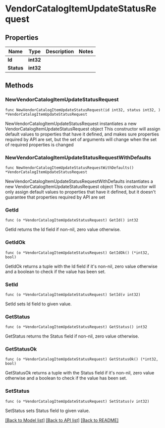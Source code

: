 # VendorCatalogItemUpdateStatusRequest

## Properties

Name | Type | Description | Notes
------------ | ------------- | ------------- | -------------
**Id** | **int32** |  | 
**Status** | **int32** |  | 

## Methods

### NewVendorCatalogItemUpdateStatusRequest

`func NewVendorCatalogItemUpdateStatusRequest(id int32, status int32, ) *VendorCatalogItemUpdateStatusRequest`

NewVendorCatalogItemUpdateStatusRequest instantiates a new VendorCatalogItemUpdateStatusRequest object
This constructor will assign default values to properties that have it defined,
and makes sure properties required by API are set, but the set of arguments
will change when the set of required properties is changed

### NewVendorCatalogItemUpdateStatusRequestWithDefaults

`func NewVendorCatalogItemUpdateStatusRequestWithDefaults() *VendorCatalogItemUpdateStatusRequest`

NewVendorCatalogItemUpdateStatusRequestWithDefaults instantiates a new VendorCatalogItemUpdateStatusRequest object
This constructor will only assign default values to properties that have it defined,
but it doesn't guarantee that properties required by API are set

### GetId

`func (o *VendorCatalogItemUpdateStatusRequest) GetId() int32`

GetId returns the Id field if non-nil, zero value otherwise.

### GetIdOk

`func (o *VendorCatalogItemUpdateStatusRequest) GetIdOk() (*int32, bool)`

GetIdOk returns a tuple with the Id field if it's non-nil, zero value otherwise
and a boolean to check if the value has been set.

### SetId

`func (o *VendorCatalogItemUpdateStatusRequest) SetId(v int32)`

SetId sets Id field to given value.


### GetStatus

`func (o *VendorCatalogItemUpdateStatusRequest) GetStatus() int32`

GetStatus returns the Status field if non-nil, zero value otherwise.

### GetStatusOk

`func (o *VendorCatalogItemUpdateStatusRequest) GetStatusOk() (*int32, bool)`

GetStatusOk returns a tuple with the Status field if it's non-nil, zero value otherwise
and a boolean to check if the value has been set.

### SetStatus

`func (o *VendorCatalogItemUpdateStatusRequest) SetStatus(v int32)`

SetStatus sets Status field to given value.



[[Back to Model list]](../README.md#documentation-for-models) [[Back to API list]](../README.md#documentation-for-api-endpoints) [[Back to README]](../README.md)


